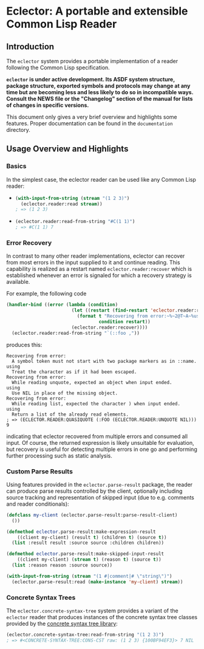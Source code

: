# Eclector: A portable and extensible Common Lisp Reader

## Introduction

The `eclector` system provides a portable implementation of a reader
following the Common Lisp specification.

**``eclector`` is under active development. Its ASDF system structure,
package structure, exported symbols and protocols may change at any
time but are becoming less and less likely to do so in incompatible
ways. Consult the NEWS file or the "Changelog" section of the manual
for lists of changes in specific versions.**

This document only gives a very brief overview and highlights some
features. Proper documentation can be found in the `documentation`
directory.

## Usage Overview and Highlights

### Basics

In the simplest case, the eclector reader can be used like any Common
Lisp reader:

* ```lisp
  (with-input-from-string (stream "(1 2 3)")
    (eclector.reader:read stream))
  ; => (1 2 3)
  ```

* ```lisp
  (eclector.reader:read-from-string "#C(1 1)")
  ; => #C(1 1) 7
  ```

### Error Recovery

In contrast to many other reader implementations, eclector can recover
from most errors in the input supplied to it and continue
reading. This capability is realized as a restart named
`eclector.reader:recover` which is established whenever an error is
signaled for which a recovery strategy is available.

For example, the following code

```lisp
(handler-bind ((error (lambda (condition)
                        (let ((restart (find-restart 'eclector.reader:recover)))
                          (format t "Recovering from error:~%~2@T~A~%using~%~2@T~A~%"
                                  condition restart))
                        (eclector.reader:recover))))
  (eclector.reader:read-from-string "`(::foo ,"))
```

produces this:

```
Recovering from error:
  A symbol token must not start with two package markers as in ::name.
using
  Treat the character as if it had been escaped.
Recovering from error:
  While reading unquote, expected an object when input ended.
using
  Use NIL in place of the missing object.
Recovering from error:
  While reading list, expected the character ) when input ended.
using
  Return a list of the already read elements.
; => (ECLECTOR.READER:QUASIQUOTE (:FOO (ECLECTOR.READER:UNQUOTE NIL))) 9
```

indicating that eclector recovered from multiple errors and consumed
all input. Of course, the returned expression is likely unsuitable for
evaluation, but recovery is useful for detecting multiple errors in
one go and performing further processing such as static analysis.

### Custom Parse Results

Using features provided in the `eclector.parse-result` package,
the reader can produce parse results controlled by the client,
optionally including source tracking and representation of skipped
input (due to e.g. comments and reader conditionals):

```lisp
(defclass my-client (eclector.parse-result:parse-result-client)
  ())

(defmethod eclector.parse-result:make-expression-result
    ((client my-client) (result t) (children t) (source t))
  (list :result result :source source :children children))

(defmethod eclector.parse-result:make-skipped-input-result
    ((client my-client) (stream t) (reason t) (source t))
  (list :reason reason :source source))

(with-input-from-string (stream "(1 #|comment|# \"string\")")
  (eclector.parse-result:read (make-instance 'my-client) stream))
```

### Concrete Syntax Trees

The `eclector.concrete-syntax-tree` system provides a variant of the
`eclector` reader that produces instances of the concrete syntax tree
classes provided by the [concrete syntax tree library]:

```lisp
(eclector.concrete-syntax-tree:read-from-string "(1 2 3)")
; => #<CONCRETE-SYNTAX-TREE:CONS-CST raw: (1 2 3) {100BF94EF3}> 7 NIL
```

[concrete syntax tree library]: https://github.com/s-expressionists/Concrete-Syntax-Tree
